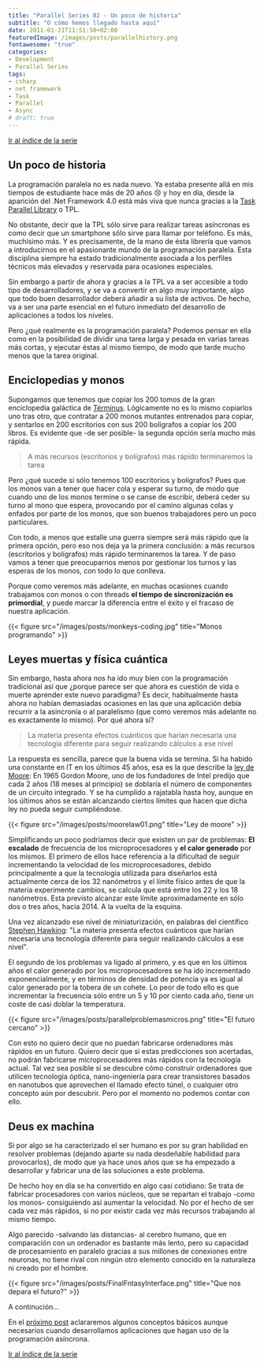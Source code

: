 ```yaml
---
title: "Parallel Series 02 - Un poco de historia"
subtitle: "O cómo hemos llegado hasta aquí"
date: 2011-01-21T11:51:50+02:00
featuredImage: /images/posts/parallelhistory.png
fontawesome: "true"
categories: 
- Development
- Parallel Series
tags:
- csharp
- net framework
- Task
- Parallel
- Async
# draft: true
---
```


[Ir al índice de la serie](/es/parallelseries00-index)

## Un poco de historia

La programación paralela no es nada nuevo. Ya estaba presente allá en mis tiempos de estudiante hace más de 20 años :cry: y hoy en día, desde la aparición del .Net Framework 4.0 está más viva que nunca gracias a la [Task Parallel Library](http://msdn.microsoft.com/en-us/library/bb308959.aspx) o TPL.

No obstante, decir que la TPL sólo sirve para realizar tareas asíncronas es como decir que un smartphone sólo sirve para llamar por teléfono. Es más, muchísimo más. Y es precisamente, de la mano de ésta librería que vamos a introducirnos en el apasionante mundo de la programación paralela. Esta disciplina siempre ha estado tradicionalmente asociada a los perfiles técnicos más elevados y reservada para ocasiones especiales.

Sin embargo a partir de ahora y gracias a la TPL va a ser accesible a todo tipo de desarrolladores, y se va a convertir en algo muy importante, algo que todo buen desarrollador deberá añadir a su lista de activos. De hecho, va a ser una parte esencial en el futuro inmediato del desarrollo de aplicaciones a todos los niveles.

Pero ¿qué realmente es la programación paralela? Podemos pensar en ella como en la posibilidad de dividir una tarea larga y pesada en varias tareas más cortas, y ejecutar éstas al mismo tiempo, de modo que tarde mucho menos que la tarea original.

## Enciclopedias y monos

Supongamos que tenemos que copiar los 200 tomos de la gran enciclopedia galáctica de [Términus](http://es.wikipedia.org/wiki/T%C3%A9rminus). Lógicamente no es lo mismo copiarlos uno tras otro, que contratar a 200 monos mutantes entrenados para copiar, y sentarlos en 200 escritorios con sus 200 bolígrafos a copiar los 200 libros. Es evidente que -de ser posible- la segunda opción sería mucho más rápida.

> A más recursos (escritorios y bolígrafos) más rápido terminaremos la tarea

Pero ¿qué sucede si sólo tenemos 100 escritorios y bolígrafos? Pues que los monos van a tener que hacer cola y esperar su turno, de modo que cuando uno de los monos termine o se canse de escribir, deberá ceder su turno al mono que espera, provocando por el camino algunas colas y enfados por parte de los monos, que son buenos trabajadores pero un poco particulares.

Con todo, a menos que estalle una guerra siempre será más rápido que la primera opción, pero eso nos deja ya la primera conclusión: a más recursos (escritorios y bolígrafos) más rápido terminaremos la tarea. Y de paso vamos a tener que preocuparnos menos por gestionar los turnos y las esperas de los monos, con todo lo que conlleva.

Porque como veremos más adelante, en muchas ocasiones cuando trabajamos con monos o con threads **el tiempo de sincronización es primordial**, y puede marcar la diferencia entre el éxito y el fracaso de nuestra aplicación.

{{< figure src="/images/posts/monkeys-coding.jpg" title="Monos programando" >}}

## Leyes muertas y física cuántica

Sin embargo, hasta ahora nos ha ido muy bien con la programación tradicional así que ¿porque parece ser que ahora es cuestión de vida o muerte aprender este nuevo paradigma? Es decir, habitualmente hasta ahora no habían demasiadas ocasiones en las que una aplicación debía recurrir a la asincronía o al paralelismo (que como veremos más adelante no es exactamente lo mismo). Por qué ahora sí?

> La materia presenta efectos cuánticos que harían necesaria una tecnología diferente para seguir realizando cálculos a ese nivel

La respuesta es sencilla, parece que la buena vida se termina. Si ha habido una constante en IT en los últimos 45 años, esa es la que describe la [ley de Moore](https://es.wikipedia.org/wiki/Ley_de_Moore): En 1965 Gordon Moore, uno de los fundadores de Intel predijo que cada 2 años (18 meses al principio) se doblaría el número de componentes de un circuito integrado. Y se ha cumplido a rajatabla hasta hoy, aunque en los últimos años se están alcanzando ciertos límites que hacen que dicha ley no pueda seguir cumpliéndose.

{{< figure src="/images/posts/moorelaw01.png" title="Ley de moore" >}}

Simplificando un poco podríamos decir que existen un par de problemas: **El escalado** de frecuencia de los microprocesadores y **el calor generado** por los mismos. El primero de ellos hace referencia a la dificultad de seguir incrementando la velocidad de los microprocesadores, debido principalmente a que la tecnología utilizada para diseñarlos está actualmente cerca de los 32 nanómetros y el límite físico antes de que la materia experimente cambios, se calcula que está entre los 22 y los 18 nanómetros. Esta previsto alcanzar este límite aproximadamente en sólo dos o tres años, hacia 2014. A la vuelta de la esquina.

Una vez alcanzado ese nivel de miniaturización, en palabras del científico [Stephen Hawking](http://es.wikipedia.org/wiki/Stephen_Hawking): "La materia presenta efectos cuánticos que harían necesaria una tecnología diferente para seguir realizando cálculos a ese nivel".

El segundo de los problemas va ligado al primero, y es que en los últimos años el calor generado por los microprocesadores se ha ido incrementado exponencialmente, y en términos de densidad de potencia ya es igual al calor generado por la tobera de un cohete. Lo peor de todo ello es que incrementar la frecuencia sólo entre un 5 y 10 por ciento cada año, tiene un coste de casi doblar la temperatura.

{{< figure src="/images/posts/parallelproblemasmicros.png" title="El futuro cercano" >}}

Con esto no quiero decir que no puedan fabricarse ordenadores más rápidos en un futuro. Quiero decir que si estas predicciones son acertadas, no podrán fabricarse microprocesadores más rápidos con la tecnología actual. Tal vez sea posible si se descubre cómo construir ordenadores que utilicen tecnología óptica, nano-ingeniería para crear transistores basados en nanotubos que aprovechen el llamado efecto túnel, o cualquier otro concepto aún por descubrir. Pero por el momento no podemos contar con ello.

## Deus ex machina

Si por algo se ha caracterizado el ser humano es por su gran habilidad en resolver problemas (dejando aparte su nada desdeñable habilidad para provocarlos), de modo que ya hace unos años que se ha empezado a desarrollar y fabricar una de las soluciones a este problema.

De hecho hoy en día se ha convertido en algo casi cotidiano: Se trata de fabricar procesadores con varios núcleos, que se repartan el trabajo -como los monos- consiguiendo así aumentar la velocidad. No por el hecho de ser cada vez más rápidos, si no por existir cada vez más recursos trabajando al mismo tiempo.

Algo parecido -salvando las distancias- al cerebro humano, que en comparación con un ordenador es bastante más lento, pero su capacidad de procesamiento en paralelo gracias a sus millones de conexiones entre neuronas, no tiene rival con ningún otro elemento conocido en la naturaleza ni creado por el hombre.

{{< figure src="/images/posts/FinalFntasyInterface.png" title="Que nos depara el futuro?" >}}

A continución...

En el [próximo post](/es/parallelseries03-conceptos-base/) aclararemos algunos conceptos básicos aunque necesarios cuando desarrollamos aplicaciones que hagan uso de la programación asíncrona.

[Ir al índice de la serie](/es/parallelseries00-index)
